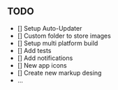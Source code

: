 ## TODO

* [] Setup Auto-Updater
* [] Custom folder to store images
* [] Setup multi platform build
* [] Add tests
* [] Add notifications
* [] New app icons
* [] Create new markup desing
* ...
